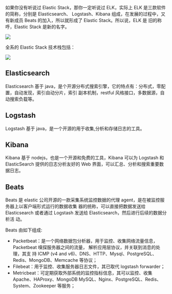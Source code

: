 如果你没有听说过 Elastic Stack，那你一定听说过 ELK，实际上 ELK 是三款软件的简称，分别是 Elasticsearch、
Logstash、Kibana 组成，在发展的过程中，又有新成员 Beats 的加入，所以就形成了 Elastic Stack。所以说，ELK 是
旧的称呼，Elastic Stack 是新的名字。

![](https://muyids.oss-cn-beijing.aliyuncs.com/elk&elkStack.png)

全系的 Elastic Stack 技术栈包括：

![](https://muyids.oss-cn-beijing.aliyuncs.com/elasticStack.png)

## Elasticsearch

Elasticsearch 基于 java，是个开源分布式搜索引擎，它的特点有：分布式，零配置，自动发现，索引自动分片，索引
副本机制，restful 风格接口，多数据源，自动搜索负载等。

## Logstash

Logstash 基于 java，是一个开源的用于收集,分析和存储日志的工具。

## Kibana

Kibana 基于 nodejs，也是一个开源和免费的工具，Kibana 可以为 Logstash 和 ElasticSearch 提供的日志分析友好的
Web 界面，可以汇总、分析和搜索重要数据日志。

## Beats

Beats 是 elastic 公司开源的一款采集系统监控数据的代理 agent，是在被监控服务器上以客户端形式运行的数据收集
器的统称，可以直接把数据发送给 Elasticsearch 或者通过 Logstash 发送给 Elasticsearch，然后进行后续的数据分析活
动。

Beats 由如下组成:

- Packetbeat：是一个网络数据包分析器，用于监控、收集网络流量信息，Packetbeat 嗅探服务器之间的流量，
  解析应用层协议，并关联到消息的处理，其支 持 ICMP (v4 and v6)、DNS、HTTP、Mysql、PostgreSQL、
  Redis、MongoDB、Memcache 等协议；
- Filebeat：用于监控、收集服务器日志文件，其已取代 logstash forwarder；
- Metricbeat：可定期获取外部系统的监控指标信息，其可以监控、收集 Apache、HAProxy、MongoDB
  MySQL、Nginx、PostgreSQL、Redis、System、Zookeeper 等服务；

